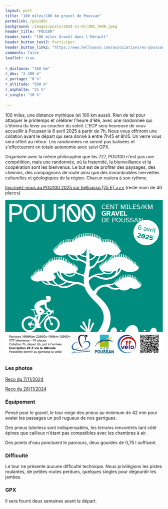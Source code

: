 ```yaml
---
layout: post
title: "100 miles/100 km gravel de Poussan"
permalink: /pou100/
background: /images/posts/2024-11-07/IMG_7600.jpeg
header_title: "POU100"
header_text: "100 miles Gravel dans l'Hérault"
header_button_text2: Participer
header_button_link2: "https://www.helloasso.com/associations/ec-poussan/evenements/100-miles-gravel-de-poussan"
comments: false
leaflet: true

r_distance: "160 km"
r_dev: "2 200 m"
r_portage: "0 %"
r_altitude: "500 m"
r_asphalte: "35 %"
r_single: "10 %"

---
```


100 miles, une distance mythique (et 100 km aussi). Rien de tel pour attaquer le printemps et célébrer l'heure d'été, avec une randonnée qui s'étirera du lever au coucher du soleil. L'ECP sera heureuse de vous accueillir à Poussan le 6 avril 2025 à partir de 7h. Nous vous offriront une collation avant le départ qui sera donné à entre 7h45 et 8h15. Un verre vous sera offert au retour. Les randonnées ne seront pas balisées et s'effectueront en totale autonomie avec suivi GPX.

Organisée avec la même philosophie que les 727, POU100 n'est pas une compétition, mais une randonnée, où la fraternité, la bienveillance et la coopération sont les bienvenus. Le but est de profiter des paysages, des chemins, des compagnons de route ainsi que des innombrables merveilles culturelles et géologiques de la région. Chacun roulera à son rythme.

<p><a href="https://www.helloasso.com/associations/ec-poussan/evenements/100-miles-gravel-de-poussan" class="hotlink">Inscrivez-vous au POU100 2025 sur helloasso (25 €) >>></a> (reste moin de 40 places)</p>

![POU100 l'affiche](/images/pou100/100m.png)

### Les photos

[Reco du 7/11/2024](/posts/2024-11-07/)

[Reco du 28/11/2024](/posts/2024-11-28/)

### Équipement

Pensé pour le gravel, le tour exige des pneus au minimum de 42 mm pour avaler les passages un poil rugueux de nos garrigues. 

Des pneus tubeless sont indispensables, les terrains rencontrés tant côté épines que cailloux n'étant pas compatibles avec les chambres à air.

Des points d'eau ponctuent le parcours, deux gourdes de 0,75 l suffisent.

### Difficulté

Le tour ne présente aucune difficulté technique. Nous privilégions les pistes roulantes, de petites routes perdues, quelques singles pour dégourdir les jambes.

<h3 id="gpx">GPX</h3>

Il sera fourni deux semaines avant le départ.


